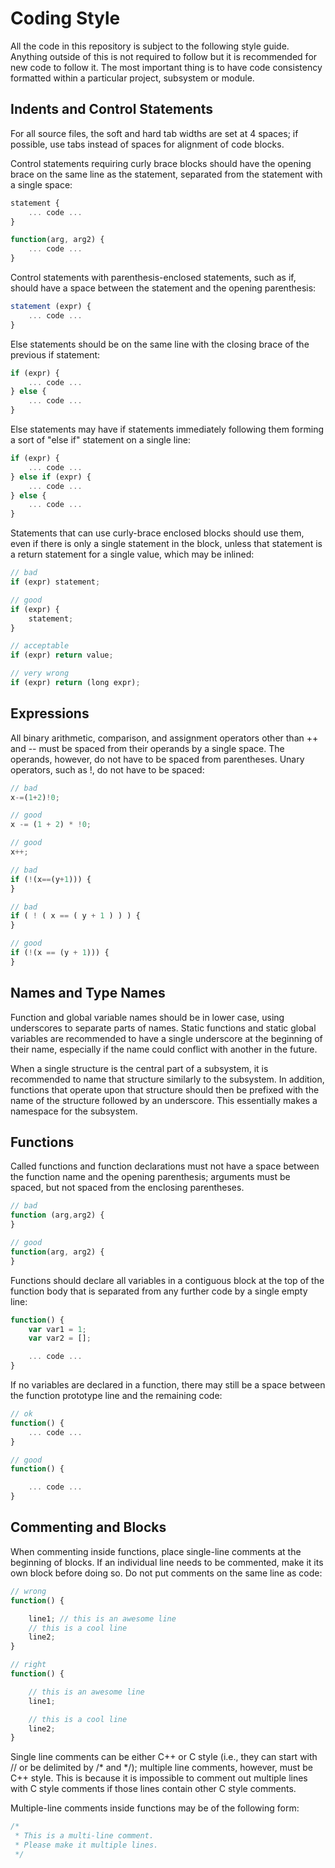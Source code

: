 # Coding Style


All the code in this repository is subject to the following style guide. Anything outside of this is not required to follow but it is recommended for new code to follow it. The most important thing is to have code consistency formatted within a particular project, subsystem or module.

## Indents and Control Statements

For all source files, the soft and hard tab widths are set at 4 spaces; if possible, use tabs instead of spaces for alignment of code blocks.

Control statements requiring curly brace blocks should have the opening brace on the same line as the statement, separated from the statement with a single space:

```js
statement {
	... code ...
}

function(arg, arg2) {
	... code ...
}
```

Control statements with parenthesis-enclosed statements, such as if, should have a space between the statement and the opening parenthesis:

```js
statement (expr) {
	... code ...
}
```

Else statements should be on the same line with the closing brace of the previous if statement:

```js
if (expr) {
	... code ...
} else {
	... code ...
}
```

Else statements may have if statements immediately following them forming a sort of "else if" statement on a single line:

```js
if (expr) {
	... code ...
} else if (expr) {
	... code ...
} else {
	... code ...
}
```

Statements that can use curly-brace enclosed blocks should use them, even if there is only a single statement in the block, unless that statement is a return statement for a single value, which may be inlined:

```js
// bad
if (expr) statement;

// good
if (expr) {
	statement;
}

// acceptable
if (expr) return value;

// very wrong
if (expr) return (long expr);
```

## Expressions

All binary arithmetic, comparison, and assignment operators other than ++ and -- must be spaced from their operands by a single space. The operands, however, do not have to be spaced from parentheses. Unary operators, such as !, do not have to be spaced:

```js
// bad
x-=(1+2)!0;

// good
x -= (1 + 2) * !0;

// good
x++;

// bad
if (!(x==(y+1))) {
}

// bad
if ( ! ( x == ( y + 1 ) ) ) {
}

// good
if (!(x == (y + 1))) {
}
```

## Names and Type Names

Function and global variable names should be in lower case, using underscores to separate parts of names. Static functions and static global variables are recommended to have a single underscore at the beginning of their name, especially if the name could conflict with another in the future. 

When a single structure is the central part of a subsystem, it is recommended to name that structure similarly to the subsystem. In addition, functions that operate upon that structure should then be prefixed with the name of the structure followed by an underscore. This essentially makes a namespace for the subsystem.

## Functions

Called functions and function declarations must not have a space between the function name and the opening parenthesis; arguments must be spaced, but not spaced from the enclosing parentheses.

```js
// bad
function (arg,arg2) {
}

// good
function(arg, arg2) {
}
```

Functions should declare all variables in a contiguous block at the top of the function body that is separated from any further code by a single empty line:

```js
function() {
	var var1 = 1;
	var var2 = [];

	... code ...
}
```

If no variables are declared in a function, there may still be a space between the function prototype line and the remaining code:

```js
// ok
function() {
	... code ...
}

// good
function() {

	... code ...
}
```

## Commenting and Blocks

When commenting inside functions, place single-line comments at the beginning of blocks. If an individual line needs to be commented, make it its own block before doing so. Do not put comments on the same line as code:

```js
// wrong
function() {

	line1; // this is an awesome line
	// this is a cool line
	line2;
}

// right
function() {

	// this is an awesome line
	line1;

	// this is a cool line
	line2;
}
```

Single line comments can be either C++ or C style (i.e., they can start with // or be delimited by /* and */); multiple line comments, however, must be C++ style. This is because it is impossible to comment out multiple lines with C style comments if those lines contain other C style comments.

Multiple-line comments inside functions may be of the following form:

```js
/*
 * This is a multi-line comment.
 * Please make it multiple lines.
 */
```
